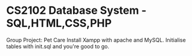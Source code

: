 # CS2102 Database System - SQL,HTML,CSS,PHP
Group Project: Pet Care
Install Xampp with apache and MySQL. Initialise tables with init.sql and you're good to go.
